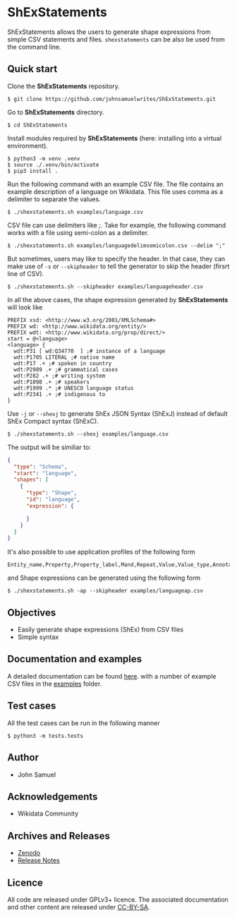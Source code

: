 # ShExStatements
ShExStatements allows the users to generate shape expressions from simple CSV statements and files. `shexstatements` can be also be used from the command line.

## Quick start
Clone the **ShExStatements** repository.
```
$ git clone https://github.com/johnsamuelwrites/ShExStatements.git 
```

Go to **ShExStatements** directory.
```
$ cd ShExStatements
```

Install modules required by **ShExStatements** (here: installing into a virtual environment).
```
$ python3 -m venv .venv
$ source ./.venv/bin/activate
$ pip3 install .
```

Run the following command with an example CSV file. The file contains an example description of a language on Wikidata. This file uses comma as a delimiter to separate the values.
```
$ ./shexstatements.sh examples/language.csv
```

CSV file can use delimiters like _;_. Take for example, the following command works with a file using semi-colon as a delimiter.

```
$ ./shexstatements.sh examples/languagedelimsemicolon.csv --delim ";"
```

But sometimes, users may like to specify the header. In that case, they can make use of `-s` or `--skipheader` to tell the generator to skip the header (firsrt line of CSV).

```
$ ./shexstatements.sh --skipheader examples/languageheader.csv 
```

In all the above cases, the shape expression generated by **ShExStatements** will look like
```
PREFIX xsd: <http://www.w3.org/2001/XMLSchema#>
PREFIX wd: <http://www.wikidata.org/entity/>
PREFIX wdt: <http://www.wikidata.org/prop/direct/>
start = @<language>
<language> {
  wdt:P31 [ wd:Q34770  ] ;# instance of a language
  wdt:P1705 LITERAL ;# native name
  wdt:P17 .+ ;# spoken in country
  wdt:P2989 .+ ;# grammatical cases
  wdt:P282 .+ ;# writing system
  wdt:P1098 .+ ;# speakers
  wdt:P1999 .* ;# UNESCO language status
  wdt:P2341 .+ ;# indigenous to
}
```

Use `-j` or `--shexj` to generate ShEx JSON Syntax (ShExJ) instead of default ShEx Compact syntax (ShExC).

```
$ ./shexstatements.sh --shexj examples/language.csv 
```

The output will be similiar to:

```json
{
  "type": "Schema",
  "start": "language",
  "shapes": [
    {
      "type": "Shape",
      "id": "language",
      "expression": {

      }
    }
  ]
}
```
It's also possible to use application profiles of the following form
```
Entity_name,Property,Property_label,Mand,Repeat,Value,Value_type,Annotation
```
and Shape expressions can be generated using the following form
```
$ ./shexstatements.sh -ap --skipheader examples/languageap.csv 
```


## Objectives
* Easily generate shape expressions (ShEx) from CSV files 
* Simple syntax


## Documentation and examples
A detailed documentation can be found [here](./docs.md). with a number of example CSV files in the [examples](examples/) folder.

## Test cases
All the test cases can be run in  the following manner
```
$ python3 -m tests.tests
```

## Author
* John Samuel

## Acknowledgements
* Wikidata Community

## Archives and Releases
* [Zenodo](https://doi.org/10.5281/zenodo.3723870)
* [Release Notes](RELEASE.md)

## Licence
All code are released under GPLv3+ licence. The associated documentation and other content are released under [CC-BY-SA](http://creativecommons.org/licenses/by-sa/4.0/).
